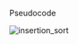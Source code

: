 Pseudocode

![insertion_sort](https://user-images.githubusercontent.com/349951/26922697-38e3bb5a-4c16-11e7-80b9-fecdc3fea51d.jpg)
